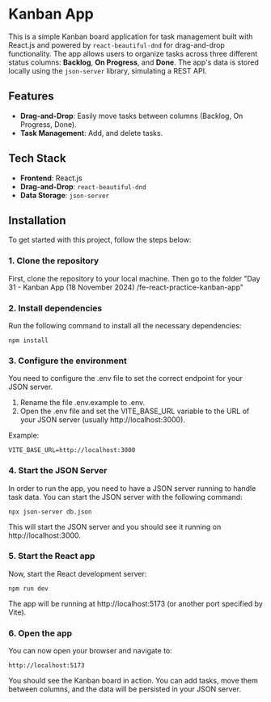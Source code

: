 # Kanban App

This is a simple Kanban board application for task management built with React.js and powered by `react-beautiful-dnd` for drag-and-drop functionality. The app allows users to organize tasks across three different status columns: **Backlog**, **On Progress**, and **Done**. The app's data is stored locally using the `json-server` library, simulating a REST API.

## Features

- **Drag-and-Drop**: Easily move tasks between columns (Backlog, On Progress, Done).
- **Task Management**: Add, and delete tasks.

## Tech Stack

- **Frontend**: React.js
- **Drag-and-Drop**: `react-beautiful-dnd`
- **Data Storage**: `json-server`

## Installation

To get started with this project, follow the steps below:

### 1. Clone the repository
First, clone the repository to your local machine. Then go to the folder "Day 31 - Kanban App (18 November 2024) /fe-react-practice-kanban-app"

### 2. Install dependencies
Run the following command to install all the necessary dependencies:
```
npm install
```

### 3. Configure the environment
You need to configure the .env file to set the correct endpoint for your JSON server.

1. Rename the file .env.example to .env.
2. Open the .env file and set the VITE_BASE_URL variable to the URL of your JSON server (usually http://localhost:3000).

Example:
```
VITE_BASE_URL=http://localhost:3000
```

### 4. Start the JSON Server
In order to run the app, you need to have a JSON server running to handle task data. You can start the JSON server with the following command:
```
npx json-server db.json
```
This will start the JSON server and you should see it running on http://localhost:3000.

### 5. Start the React app
Now, start the React development server:
```
npm run dev
```
The app will be running at http://localhost:5173 (or another port specified by Vite).

### 6. Open the app
You can now open your browser and navigate to:
```
http://localhost:5173
```
You should see the Kanban board in action. You can add tasks, move them between columns, and the data will be persisted in your JSON server.